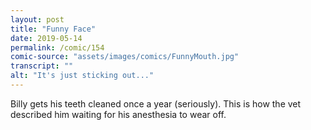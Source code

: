 ```yaml
---
layout: post
title: "Funny Face"
date: 2019-05-14
permalink: /comic/154
comic-source: "assets/images/comics/FunnyMouth.jpg"
transcript: ""
alt: "It's just sticking out..."
---
```


Billy gets his teeth cleaned once a year (seriously). This is how the vet described him waiting for his anesthesia to wear off.
